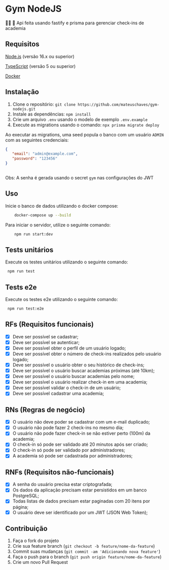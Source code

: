 # Gym NodeJS

🏋️‍♀️ 💪  Api feita usando fastify e prisma para gerenciar check-ins de academia

## Requisitos

[Node.js](https://nodejs.org/en) (versão 16.x ou superior)

[TypeScript](https://www.typescriptlang.org/) (versão 5 ou superior)

[Docker](https://www.docker.com)

## Instalação

 1. Clone o repositório: `git clone https://github.com/mateuschaves/gym-nodejs.git`
 2. Instale as dependências: `npm install`
 3. Crie um arquivo `.env` usando o modelo de exemplo `.env.example`
 4. Execute as migrations usando o comando: `npx prisma migrate deploy`

 Ao executar as migrations, uma seed popula o banco com um usuário `ADMIN` com as seguintes credenciais:

 ```json
 {
    "email": "admin@example.com",
    "password": "123456"
 }
    
 ```

 Obs: A senha é gerada usando o secret `gym` nas configurações do JWT

## Uso

Inicie o banco de dados utilizando o docker compose:

```bash
    docker-compose up --build
```

Para iniciar o servidor, utilize o seguinte comando:

```bash
    npm run start:dev
```

## Tests unitários

Execute os testes unitários utilizando o seguinte comando:

```bash
 npm run test

```

## Tests e2e

Execute os testes e2e utilizando o seguinte comando:

```bash
 npm run test:e2e
```

## RFs (Requisitos funcionais)

- [x] Deve ser possível se cadastrar;
- [x] Deve ser possível se autenticar;
- [x] Deve ser possível obter o perfil de um usuário logado;
- [x] Deve ser possível obter o número de check-ins realizados pelo usuário logado;
- [x] Deve ser possível o usuário obter o seu histórico de check-ins;
- [x] Deve ser possível o usuário buscar academias próximas (até 10km);
- [x] Deve ser possível o usuário buscar academias pelo nome;
- [x] Deve ser possível o usuário realizar check-in em uma academia;
- [x] Deve ser possível validar o check-in de um usuário;
- [x] Deve ser possível cadastrar uma academia;

## RNs (Regras de negócio)

- [x] O usuário não deve poder se cadastrar com um e-mail duplicado;
- [x] O usuário não pode fazer 2 check-ins no mesmo dia;
- [x] O usuário não pode fazer check-in se não estiver perto (100m) da academia;
- [x] O check-in só pode ser validado até 20 minutos após ser criado;
- [x] O check-in só pode ser validado por administradores;
- [x] A academia só pode ser cadastrada por administradores;

## RNFs (Requisitos não-funcionais)

- [x] A senha do usuário precisa estar criptografada;
- [x] Os dados da aplicação precisam estar persistidos em um banco PostgreSQL;
- [x] Todas listas de dados precisam estar paginadas com 20 itens por página;
- [x] O usuário deve ser identificado por um JWT (JSON Web Token);

## Contribuição

 1. Faça o fork do projeto
 2. Crie sua feature branch (`git checkout -b feature/nome-da-feature`)
 3. Commit suas mudanças (`git commit -am 'Adicionando nova feature'`)
 4. Faça o push para o branch (`git push origin feature/nome-da-feature`)
 5. Crie um novo Pull Request
